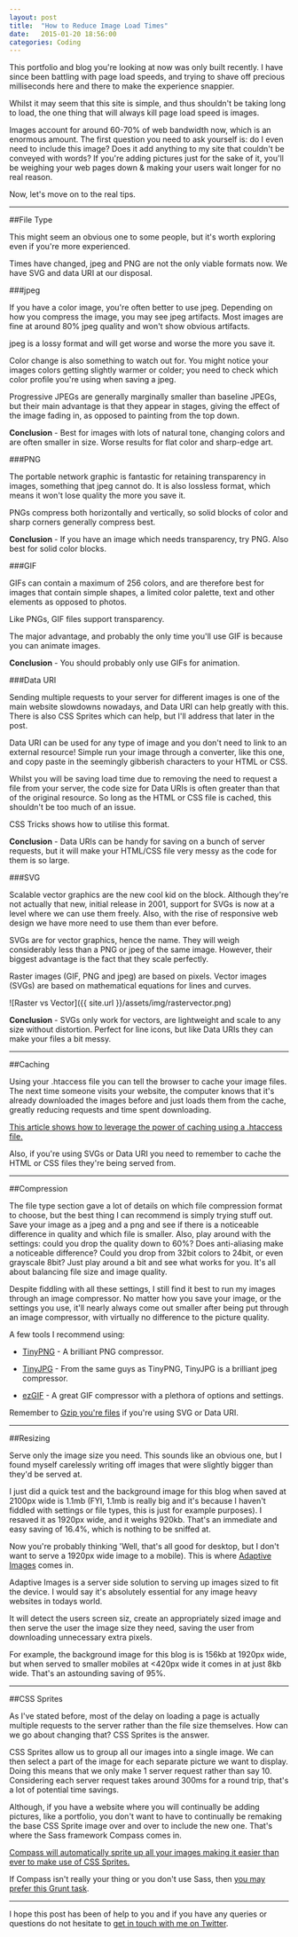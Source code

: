 ```yaml
---
layout: post
title:  "How to Reduce Image Load Times"
date:   2015-01-20 18:56:00
categories: Coding
---
```


This portfolio and blog you're looking at now was only built recently. I have since been battling with page load speeds, and trying to shave off precious milliseconds here and there to make the experience snappier.

Whilst it may seem that this site is simple, and thus shouldn't be taking long to load, the one thing that will always kill page load speed is images.

Images account for around 60-70% of web bandwidth now, which is an enormous amount. The first question you need to ask yourself is: do I even need to include this image? Does it add anything to my site that couldn't be conveyed with words? If you're adding pictures just for the sake of it, you'll be weighing your web pages down & making your users wait longer for no real reason.

Now, let's move on to the real tips.

---

##File Type

This might seem an obvious one to some people, but it's worth exploring even if you're more experienced.

Times have changed, jpeg and PNG are not the only viable formats now. We have SVG and data URI at our disposal.

###jpeg

If you have a color image, you're often better to use jpeg. Depending on how you compress the image, you may see jpeg artifacts. Most images are fine at around 80% jpeg quality and won't show obvious artifacts. 

jpeg is a lossy format and will get worse and worse the more you save it. 

Color change is also something to watch out for. You might notice your images colors getting slightly warmer or colder; you need to check which color profile you're using when saving a jpeg.

Progressive JPEGs are generally marginally smaller than baseline JPEGs, but their main advantage is that they appear in stages, giving the effect of the image fading in, as opposed to painting from the top down.

**Conclusion** - Best for images with lots of natural tone, changing colors and are often smaller in size. Worse results for flat color and sharp-edge art.

###PNG

The portable network graphic is fantastic for retaining transparency in images, something that jpeg cannot do. It is also lossless format, which means it won't lose quality the more you save it.

PNGs compress both horizontally and vertically, so solid blocks of color and sharp corners generally compress best.

**Conclusion** - If you have an image which needs transparency, try PNG. Also best for solid color blocks.

###GIF

GIFs can contain a maximum of 256 colors, and are therefore best for images that contain simple shapes, a limited color palette, text and other elements as opposed to photos.

Like PNGs, GIF files support transparency.

The major advantage, and probably the only time you'll use GIF is because you can animate images.

**Conclusion** - You should probably only use GIFs for animation.

###Data URI

Sending multiple requests to your server for different images is one of the main website slowdowns nowadays, and Data URI can help greatly with this. There is also CSS Sprites which can help, but I'll address that later in the post.

Data URI can be used for any type of image and you don't need to link to an external resource! Simple run your image through a converter, like this one, and copy paste in the seemingly gibberish characters to your HTML or CSS.

Whilst you will be saving load time due to removing the need to request a file from your server, the code size for Data URIs is often greater than that of the original resource. So long as the HTML or CSS file is cached, this shouldn't be too much of an issue.

CSS Tricks shows how to utilise this format. 

**Conclusion** - Data URIs can be handy for saving on a bunch of server requests, but it will make your HTML/CSS file very messy as the code for them is so large.

###SVG

Scalable vector graphics are the new cool kid on the block. Although they're not actually that new, initial release in 2001, support for SVGs is now at a level where we can use them freely. Also, with the rise of responsive web design we have more need to use them than ever before.

SVGs are for vector graphics, hence the name. They will weigh considerably less than a PNG or jpeg of the same image. However, their biggest advantage is the fact that they scale perfectly.

Raster images (GIF, PNG and jpeg) are based on pixels. Vector images (SVGs) are based on mathematical equations for lines and curves.

![Raster vs Vector]({{ site.url }}/assets/img/rastervector.png)

**Conclusion** - SVGs only work for vectors, are lightweight and scale to any size without distortion. Perfect for line icons, but like Data URIs they can make your files a bit messy.

---

##Caching

Using your .htaccess file you can tell the browser to cache your image files. The next time someone visits your website, the computer knows that it's already downloaded the images before and just loads them from the cache, greatly reducing requests and time spent downloading.

[This article shows how to leverage the power of caching using a .htaccess file.](http://www.feedthebot.com/pagespeed/leverage-browser-caching.html)

Also, if you're using SVGs or Data URI you need to remember to cache the HTML or CSS files they're being served from.

---

##Compression

The file type section gave a lot of details on which file compression format to choose, but the best thing I can recommend is simply trying stuff out. Save your image as a jpeg and a png and see if there is a noticeable difference in quality and which file is smaller. Also, play around with the settings: could you drop the quality down to 60%? Does anti-aliasing make a noticeable difference? Could you drop from 32bit colors to 24bit, or even grayscale 8bit? Just play around a bit and see what works for you. It's all about balancing file size and image quality.

Despite fiddling with all these settings, I still find it best to run my images through an image compressor. No matter how you save your image, or the settings you use, it'll nearly always come out smaller after being put through an image compressor, with virtually no difference to the picture quality.

A few tools I recommend using:

* [TinyPNG](https://tinypng.com/) - A brilliant PNG compressor.

* [TinyJPG](https://tinyjpg.com/) - From the same guys as TinyPNG, TinyJPG is a brilliant jpeg compressor.

* [ezGIF](http://ezgif.com/) - A great GIF compressor with a plethora of options and settings.

Remember to [Gzip you're files](https://developers.google.com/web/fundamentals/performance/optimizing-content-efficiency/optimize-encoding-and-transfer) if you're using SVG or Data URI.

---

##Resizing

Serve only the image size you need. This sounds like an obvious one, but I found myself carelessly writing off images that were slightly bigger than they'd be served at.

I just did a quick test and the background image for this blog when saved at 2100px wide is 1.1mb (FYI, 1.1mb is really big and it's because I haven't fiddled with settings or file types, this is just for example purposes). I resaved it as 1920px wide, and it weighs 920kb. That's an immediate and easy saving of 16.4%, which is nothing to be sniffed at.

Now you're probably thinking 'Well, that's all good for desktop, but I don't want to serve a 1920px wide image to a mobile). This is where [Adaptive Images](http://adaptive-images.com/) comes in.

Adaptive Images is a server side solution to serving up images sized to fit the device. I would say it's absolutely essential for any image heavy websites in todays world.

It will detect the users screen siz, create an appropriately sized image and then serve the user the image size they need, saving the user from downloading unnecessary extra pixels.

For example, the background image for this blog is is 156kb at 1920px wide, but when served to smaller mobiles at <420px wide it comes in at just 8kb wide. That's an astounding saving of 95%.

---

##CSS Sprites

As I've stated before, most of the delay on loading a page is actually multiple requests to the server rather than the file size themselves. How can we go about changing that? CSS Sprites is the answer.

CSS Sprites allow us to group all our images into a single image. We can then select a part of the image for each separate picture we want to display. Doing this means that we only make 1 server request rather than say 10. Considering each server request takes around 300ms for a round trip, that's a lot of potential time savings.

Although, if you have a website where you will continually be adding pictures, like a portfolio, you don't want to have to continually be remaking the base CSS Sprite image over and over to include the new one. That's where the Sass framework Compass comes in.

[Compass will automatically sprite up all your images making it easier than ever to make use of CSS Sprites.](http://compass-style.org/help/tutorials/spriting/)

If Compass isn't really your thing or you don't use Sass, then [you may prefer this Grunt task](https://github.com/Ensighten/grunt-spritesmith).

---

I hope this post has been of help to you and if you have any queries or questions do not hesitate to [get in touch with me on Twitter](https://twitter.com/mildrenben).

